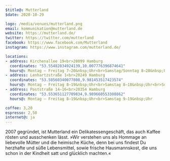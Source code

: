 ```yaml
---
$title@: Mutterland
$date: 2020-10-29

logo: /media/venues/mutterland.png
email: kommunikation@mutterland.de
website: https://mutterland.de/
twitter: https://twitter.com/mutterland
facebook: https://www.facebook.com/Mutterland
instagram: https://www.instagram.com/mutterland.de/

locations:
- address: Kirchenallee 19<br>20099 Hamburg
  coordinates: "53.55482834924139,10.007776396874641"
  hours@: Montag – Freitag 7–20&nbsp;Uhr<br>Samstag/Sonntag 8–20&nbsp;Uhr
- address: Lenhartzstraße 1<br>20249 Hamburg
  coordinates: "53.58560340077808,9.981453517423574"
  hours@: Montag – Freitag 8–19&nbsp;Uhr<br>Samstag 8–18&nbsp;Uhr<br>Sonntag 9–18&nbsp;Uhr
- address: Poststraße 14–16<br>20354 Hamburg
  coordinates: "53.553651127709834,9.989660553308862"
  hours@: Montag – Freitag 8–19&nbsp;Uhr<br>Samstag 9–19&nbsp;Uhr

coffee: 3,20
espresso: 2,50
internet@: ja
---
```


2007 gegründet, ist Mutterland ein Delikatessengeschäft, das auch Kaffee rösten und ausschenken lässt. »Wir verstehen uns als Hommage an liebevolle Mütter und die heimische Küche, denn bei uns findest Du herzhafte und süße Lebensmittel, sowie frische Hausmannskost, die uns schon in der Kindheit satt und glücklich machten.«